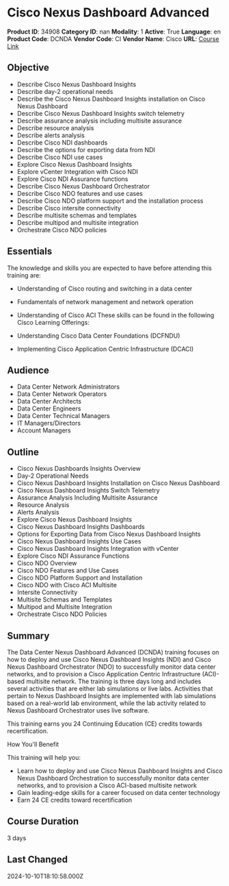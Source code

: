 # Cisco Nexus Dashboard Advanced

**Product ID**: 34908
**Category ID**: nan
**Modality**: 1
**Active**: True
**Language**: en
**Product Code**: DCNDA
**Vendor Code**: CI
**Vendor Name**: Cisco
**URL**: [Course Link](https://www.fastlaneus.com/course/cisco-dcnda)

## Objective
- Describe Cisco Nexus Dashboard Insights
- Describe day-2 operational needs
- Describe the Cisco Nexus Dashboard Insights installation on Cisco Nexus Dashboard
- Describe Cisco Nexus Dashboard Insights switch telemetry
- Describe assurance analysis including multisite assurance
- Describe resource analysis
- Describe alerts analysis
- Describe Cisco NDI dashboards
- Describe the options for exporting data from NDI
- Describe Cisco NDI use cases
- Explore Cisco Nexus Dashboard Insights
- Explore vCenter Integration with Cisco NDI
- Explore Cisco NDI Assurance functions
- Describe Cisco Nexus Dashboard Orchestrator
- Describe Cisco NDO features and use cases
- Describe Cisco NDO platform support and the installation process
- Describe Cisco intersite connectivity
- Describe multisite schemas and templates
- Describe multipod and multisite integration
- Orchestrate Cisco NDO policies

## Essentials
The knowledge and skills you are expected to have before attending this training are: 


- Understanding of Cisco routing and switching in a data center
- Fundamentals of network management and network operation
- Understanding of Cisco ACI
These skills can be found in the following Cisco Learning Offerings:   


- Understanding Cisco Data Center Foundations (DCFNDU)
- Implementing Cisco Application Centric Infrastructure (DCACI)

## Audience
- Data Center Network Administrators
- Data Center Network Operators
- Data Center Architects
- Data Center Engineers
- Data Center Technical Managers
- IT Managers/Directors
- ﻿Account Managers

## Outline
- Cisco Nexus Dashboards Insights Overview
- Day-2 Operational Needs
- Cisco Nexus Dashboard Insights Installation on Cisco Nexus Dashboard
- Cisco Nexus Dashboard Insights Switch Telemetry
- Assurance Analysis Including Multisite Assurance
- Resource Analysis
- Alerts Analysis
- Explore Cisco Nexus Dashboard Insights
- Cisco Nexus Dashboard Insights Dashboards
- Options for Exporting Data from Cisco Nexus Dashboard Insights
- Cisco Nexus Dashboard Insights Use Cases
- Cisco Nexus Dashboard Insights Integration with vCenter
- Explore Cisco NDI Assurance Functions
- Cisco NDO Overview
- Cisco NDO Features and Use Cases
- Cisco NDO Platform Support and Installation
- Cisco NDO with Cisco ACI Multisite
- Intersite Connectivity
- Multisite Schemas and Templates
- Multipod and Multisite Integration
- Orchestrate Cisco NDO Policies

## Summary
The Data Center Nexus Dashboard Advanced (DCNDA) training focuses on how to deploy and use Cisco Nexus Dashboard Insights (NDI) and Cisco Nexus Dashboard Orchestrator (NDO) to successfully monitor data center networks, and to provision a Cisco Application Centric Infrastructure (ACI)-based multisite network. The training is three days long and includes several activities that are either lab simulations or live labs. Activities that pertain to Nexus Dashboard Insights are implemented with lab simulations based on a real-world lab environment, while the lab activity related to Nexus Dashboard Orchestrator uses live software. 

This training earns you 24 Continuing Education (CE) credits towards recertification. 

 
How You'll Benefit


This training will help you: 


- Learn how to deploy and use Cisco Nexus Dashboard Insights and Cisco Nexus Dashboard Orchestration to successfully monitor data center networks, and to provision a Cisco ACI-based multisite network
- Gain leading-edge skills for a career focused on data center technology
- Earn 24 CE credits toward recertification

## Course Duration
3 days

## Last Changed
2024-10-10T18:10:58.000Z

